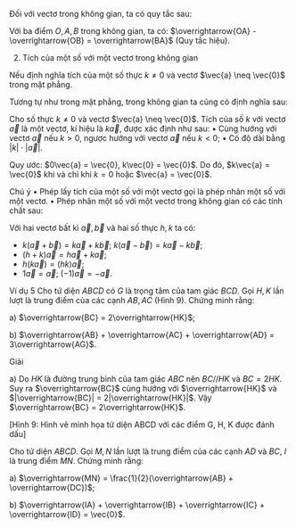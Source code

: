 Đối với vectơ trong không gian, ta có quy tắc sau:

Với ba điểm $O, A, B$ trong không gian, ta có: $\overrightarrow{OA} - \overrightarrow{OB} = \overrightarrow{BA}$ (Quy tắc hiệu).

2. Tích của một số với một vectơ trong không gian

Nếu định nghĩa tích của một số thực $k \neq 0$ và vectơ $\vec{a} \neq \vec{0}$ trong mặt phẳng.

Tương tự như trong mặt phẳng, trong không gian ta cũng có định nghĩa sau:

Cho số thực $k \neq 0$ và vectơ $\vec{a} \neq \vec{0}$. Tích của số $k$ với vectơ $\vec{a}$ là một vectơ, kí hiệu là $k\vec{a}$, được xác định như sau:
• Cùng hướng với vectơ $\vec{a}$ nếu $k > 0$, ngược hướng với vectơ $\vec{a}$ nếu $k < 0$;
• Có độ dài bằng $|k| \cdot |\vec{a}|$.

Quy ước: $0\vec{a} = \vec{0}, k\vec{0} = \vec{0}$. Do đó, $k\vec{a} = \vec{0}$ khi và chỉ khi $k = 0$ hoặc $\vec{a} = \vec{0}$.

Chú ý
• Phép lấy tích của một số với một vectơ gọi là phép nhân một số với một vectơ.
• Phép nhân một số với một vectơ trong không gian có các tính chất sau:

Với hai vectơ bất kì $\vec{a}, \vec{b}$ và hai số thực $h, k$ ta có:
+ $k(\vec{a} + \vec{b}) = k\vec{a} + k\vec{b}$; $k(\vec{a} - \vec{b}) = k\vec{a} - k\vec{b}$;
+ $(h + k)\vec{a} = h\vec{a} + k\vec{a}$;
+ $h(k\vec{a}) = (hk)\vec{a}$;
+ $1\vec{a} = \vec{a}$; $(-1)\vec{a} = -\vec{a}$.

Ví dụ 5 Cho tứ diện $ABCD$ có $G$ là trọng tâm của tam giác $BCD$. Gọi $H, K$ lần lượt là trung điểm của các cạnh $AB, AC$ (Hình 9). Chứng minh rằng:

a) $\overrightarrow{BC} = 2\overrightarrow{HK}$;

b) $\overrightarrow{AB} + \overrightarrow{AC} + \overrightarrow{AD} = 3\overrightarrow{AG}$.

Giải

a) Do $HK$ là đường trung bình của tam giác $ABC$ nên $BC // HK$ và $BC = 2HK$. Suy ra $\overrightarrow{BC}$ cùng hướng với $\overrightarrow{HK}$ và $|\overrightarrow{BC}| = 2|\overrightarrow{HK}|$. Vậy $\overrightarrow{BC} = 2\overrightarrow{HK}$.

[Hình 9: Hình vẽ minh họa tứ diện ABCD với các điểm G, H, K được đánh dấu]

Cho tứ diện $ABCD$. Gọi $M, N$ lần lượt là trung điểm của các cạnh $AD$ và $BC$, $I$ là trung điểm $MN$. Chứng minh rằng:

a) $\overrightarrow{MN} = \frac{1}{2}(\overrightarrow{AB} + \overrightarrow{DC})$;

b) $\overrightarrow{IA} + \overrightarrow{IB} + \overrightarrow{IC} + \overrightarrow{ID} = \vec{0}$.